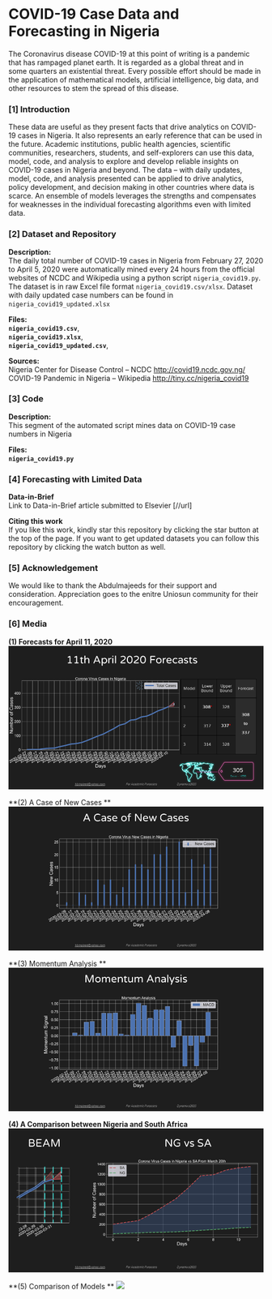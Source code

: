 # COVID-19 Case Data and Forecasting in Nigeria
  
The Coronavirus disease COVID-19 at this point of writing is a pandemic that has rampaged planet earth. It is regarded as a global threat and in some quarters an existential threat. Every possible effort should be made in the application of mathematical models, artificial intelligence, big data, and other resources to stem the spread of this disease.  

### [1] Introduction
These data are useful as they present facts that drive analytics on COVID-19 cases in Nigeria. It also represents an early reference that can be used in the future. Academic institutions, public health agencies, scientific communities, researchers, students, and self-explorers can use this data, model, code, and analysis to explore and develop reliable insights on COVID-19 cases in Nigeria and beyond. The data – with daily updates, model, code, and analysis presented can be applied to drive analytics, policy development, and decision making in other countries where data is scarce. An ensemble of models leverages the strengths and compensates for weaknesses in the individual forecasting algorithms even with limited data.  

### [2] Dataset and Repository
**Description:**  
The daily total number of COVID-19 cases in Nigeria from February 27, 2020 to April 5, 2020 were automatically mined every 24 hours from the official websites of NCDC and Wikipedia using a python script `nigeria_covid19.py`. The dataset is in raw Excel file format `nigeria_covid19.csv/xlsx`. Dataset with daily updated case numbers can be found in `nigeria_covid19_updated.xlsx`

**Files:**  
**`nigeria_covid19.csv`**,  
**`nigeria_covid19.xlsx`**,  
**`nigeria_covid19_updated.csv`**,  

**Sources:**  
Nigeria Center for Disease Control – NCDC http://covid19.ncdc.gov.ng/  
COVID-19 Pandemic in Nigeria – Wikipedia http://tiny.cc/nigeria_covid19  

### [3] Code  
**Description:**  
This segment of the automated script mines data on COVID-19 case numbers in Nigeria  

**Files:**  
**`nigeria_covid19.py`**  

### [4] Forecasting with Limited Data

**Data-in-Brief**  
Link to Data-in-Brief article submitted to Elsevier [//url]  

**Citing this work**  
If you like this work, kindly star this repository by clicking the
star button at the top of the page. If you want to get updated datasets
you can follow this repository by clicking the watch button as well.
  
### [5] Acknowledgement  
  We would like to thank the Abdulmajeeds for their support and consideration. 
  Appreciation goes to the enitre Uniosun community for their encouragement.
  
### [6] Media  
  
  **(1) Forecasts for April 11, 2020**
  ![](/imgs/SPECIAL_COVID19_FORECAST_APRIL11.png)  
  
  **(2) A Case of New Cases **
  ![](imgs/New_Cases_April9.png)  
  
  **(3) Momentum Analysis **
  ![](imgs/Momentum_Analysis_April9.png)  
  
  **(4) A Comparison between Nigeria and South Africa**
  ![](imgs/NG_VS_SA.png)  
  
  **(5) Comparison of Models **
  ![](comapre_models.png)  
  
